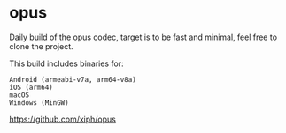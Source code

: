 # opus

Daily build of the opus codec, target is to be fast and minimal, feel free to clone the project.

This build includes binaries for:

    Android (armeabi-v7a, arm64-v8a)
    iOS (arm64)
    macOS
    Windows (MinGW)

https://github.com/xiph/opus
